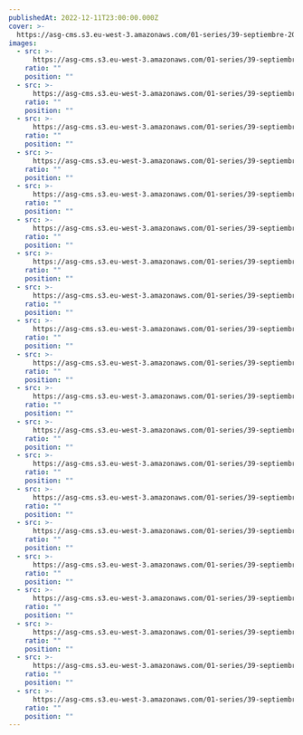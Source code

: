 ```yaml
---
publishedAt: 2022-12-11T23:00:00.000Z
cover: >-
  https://asg-cms.s3.eu-west-3.amazonaws.com/01-series/39-septiembre-2021-ilford-xp2-400/11.webp
images:
  - src: >-
      https://asg-cms.s3.eu-west-3.amazonaws.com/01-series/39-septiembre-2021-ilford-xp2-400/01.webp
    ratio: ""
    position: ""
  - src: >-
      https://asg-cms.s3.eu-west-3.amazonaws.com/01-series/39-septiembre-2021-ilford-xp2-400/02.webp
    ratio: ""
    position: ""
  - src: >-
      https://asg-cms.s3.eu-west-3.amazonaws.com/01-series/39-septiembre-2021-ilford-xp2-400/03.webp
    ratio: ""
    position: ""
  - src: >-
      https://asg-cms.s3.eu-west-3.amazonaws.com/01-series/39-septiembre-2021-ilford-xp2-400/04.webp
    ratio: ""
    position: ""
  - src: >-
      https://asg-cms.s3.eu-west-3.amazonaws.com/01-series/39-septiembre-2021-ilford-xp2-400/05.webp
    ratio: ""
    position: ""
  - src: >-
      https://asg-cms.s3.eu-west-3.amazonaws.com/01-series/39-septiembre-2021-ilford-xp2-400/06.webp
    ratio: ""
    position: ""
  - src: >-
      https://asg-cms.s3.eu-west-3.amazonaws.com/01-series/39-septiembre-2021-ilford-xp2-400/07.webp
    ratio: ""
    position: ""
  - src: >-
      https://asg-cms.s3.eu-west-3.amazonaws.com/01-series/39-septiembre-2021-ilford-xp2-400/08.webp
    ratio: ""
    position: ""
  - src: >-
      https://asg-cms.s3.eu-west-3.amazonaws.com/01-series/39-septiembre-2021-ilford-xp2-400/09.webp
    ratio: ""
    position: ""
  - src: >-
      https://asg-cms.s3.eu-west-3.amazonaws.com/01-series/39-septiembre-2021-ilford-xp2-400/10.webp
    ratio: ""
    position: ""
  - src: >-
      https://asg-cms.s3.eu-west-3.amazonaws.com/01-series/39-septiembre-2021-ilford-xp2-400/11.webp
    ratio: ""
    position: ""
  - src: >-
      https://asg-cms.s3.eu-west-3.amazonaws.com/01-series/39-septiembre-2021-ilford-xp2-400/12.webp
    ratio: ""
    position: ""
  - src: >-
      https://asg-cms.s3.eu-west-3.amazonaws.com/01-series/39-septiembre-2021-ilford-xp2-400/13.webp
    ratio: ""
    position: ""
  - src: >-
      https://asg-cms.s3.eu-west-3.amazonaws.com/01-series/39-septiembre-2021-ilford-xp2-400/14.webp
    ratio: ""
    position: ""
  - src: >-
      https://asg-cms.s3.eu-west-3.amazonaws.com/01-series/39-septiembre-2021-ilford-xp2-400/15.webp
    ratio: ""
    position: ""
  - src: >-
      https://asg-cms.s3.eu-west-3.amazonaws.com/01-series/39-septiembre-2021-ilford-xp2-400/16.webp
    ratio: ""
    position: ""
  - src: >-
      https://asg-cms.s3.eu-west-3.amazonaws.com/01-series/39-septiembre-2021-ilford-xp2-400/17.webp
    ratio: ""
    position: ""
  - src: >-
      https://asg-cms.s3.eu-west-3.amazonaws.com/01-series/39-septiembre-2021-ilford-xp2-400/18.webp
    ratio: ""
    position: ""
  - src: >-
      https://asg-cms.s3.eu-west-3.amazonaws.com/01-series/39-septiembre-2021-ilford-xp2-400/19.webp
    ratio: ""
    position: ""
  - src: >-
      https://asg-cms.s3.eu-west-3.amazonaws.com/01-series/39-septiembre-2021-ilford-xp2-400/20.webp
    ratio: ""
    position: ""
---
```

